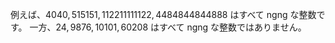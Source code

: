 例えば、$4040, 515151, 112211111122, 4484844844888$ はすべて ngng な整数です。
一方、$24, 9876, 10101, 60208$ はすべて ngng な整数ではありません。